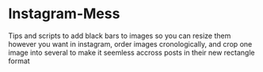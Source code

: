 # Instagram-Mess
Tips and scripts to add black bars to images so you can resize them however you want in instagram, order images cronologically, and crop one image into several to make it seemless accross posts in their new rectangle format
